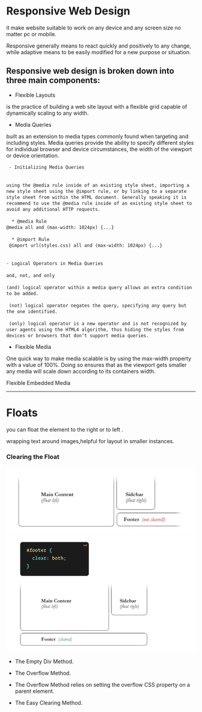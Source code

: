 # Responsive Web Design

it make website suitable to work on any device and any screen size no matter pc or mobile.

Responsive generally means to react quickly and positively to any change, while adaptive means to be easily modified for a new purpose or situation.



## Responsive web design is broken down into three main components:



- Flexible Layouts

 is the practice of building a web site layout with a flexible grid capable of dynamically scaling to any width.


 - Media Queries

  built as an extension to media types commonly found when targeting and including styles. Media queries provide the ability to specify different styles for individual browser and device circumstances, the width of the viewport or device orientation.

     - Initializing Media Queries


    using the @media rule inside of an existing style sheet, importing a new style sheet using the @import rule, or by linking to a separate style sheet from within the HTML document. Generally speaking it is recommend to use the @media rule inside of an existing style sheet to avoid any additional HTTP requests.

      * @media Rule
    @media all and (max-width: 1024px) {...}

      * @import Rule 
     @import url(styles.css) all and (max-width: 1024px) {...}


    - Logical Operators in Media Queries

    and, not, and only

    (and) logical operator within a media query allows an extra condition to be added.

     (not) logical operator negates the query, specifying any query but the one identified.

     (only) logical operator is a new operator and is not recognized by user agents using the HTML4 algorithm, thus hiding the styles from devices or browsers that don’t support media queries. 





  - Flexible Media

  One quick way to make media scalable is by using the max-width property with a value of 100%. Doing so ensures that as the viewport gets smaller any media will scale down according to its containers width.

  Flexible Embedded Media

----------------------------

# Floats

you can float the element to the right or to left .

 wrapping text around images,helpful for layout in smaller instances.

 ### Clearing the Float

![img](../img/a.PNG)
![img](../img/b.PNG)


- The Empty Div Method.

- The Overflow Method.

- The Overflow Method relies on setting the overflow CSS property on a parent element.

- The Easy Clearing Method.























  















